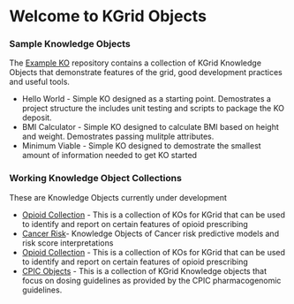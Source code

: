 # Welcome to KGrid Objects

### Sample Knowledge Objects 
The [Example KO](https://kgrid-objects.github.io/example-kos) repository contains a collection of KGrid Knowledge Objects that demonstrate features of the grid, good development practices and useful tools. 
* Hello World - Simple KO designed as a starting point. Demostrates a project structure the includes unit testing and scripts to package the KO deposit.
* BMI Calculator -  Simple KO designed to calculate BMI based on height and weight.  Demostrates passing mulitple attributes. 
* Minimum Viable -  Simple KO designed to demostrate the smallest amount of information needed to get KO started

### Working Knowledge Object Collections
These are Knowledge Objects currently under development

* [Opioid Collection](https://kgrid-objects.github.io/mopen-opioid-collection) - This is a collection 
of KOs for KGrid that can be used to identify and report on certain features of opioid prescribing
* [Cancer Risk](https://kgrid-objects.github.io/cancer-risk)- Knowledge Objects of Cancer risk 
predictive models and risk score interpretations
* [Opioid Collection](https://kgrid-objects.github.io/mopen-opioid-collection) - This is a collection 
of KOs for KGrid that can be used to identify and report on certain features of opioid prescribing
* [CPIC Objects](https://kgrid-objects.github.io/cpic-objects/) - This is a collection of KGrid Knowledge objects that focus on dosing guidelines as provided by the CPIC pharmacogenomic guidelines. 
